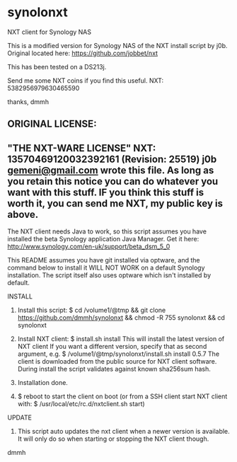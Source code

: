 synolonxt
=========

NXT client for Synology NAS

This is a modified version for Synology NAS of the NXT install script by j0b. 
Original located here: https://github.com/jobbet/nxt

This has been tested on a DS213j.

Send me some NXT coins if you find this useful. 
NXT: 5382956979630465590

thanks,
dmmh

ORIGINAL LICENSE:
  ----------------------------------------------------------------------------
  "THE NXT-WARE LICENSE" NXT: 13570469120032392161 (Revision: 25519)
  j0b <gemeni@gmail.com> wrote this file. As long as you retain this notice you
  can do whatever you want with this stuff. IF you think this stuff is worth it, 
  you can send me NXT, my public key is above.
  ----------------------------------------------------------------------------

The NXT client needs Java to work, so this script assumes you have installed the beta Synology application Java Manager.
Get it here: http://www.synology.com/en-uk/support/beta_dsm_5_0

This README assumes you have git installed via optware, and the command below to install it WILL NOT WORK on a default Synology installation.
The script itself also uses optware which isn't installed by default.

INSTALL

1. 	Install this script: 	$ cd /volume1/@tmp && git clone https://github.com/dmmh/synolonxt && chmod -R 755 synolonxt && cd synolonxt

2. 	Install NXT client: 	$ install.sh install
	This will install the latest version of NXT client
	If you want a different version, specify that as second argument, e.g. $ /volume1/@tmp/synolonxt/install.sh install 0.5.7
	The client is downloaded from the public source for NXT client software.
	During install the script validates against known sha256sum hash.

3. Installation done. 

4. $ reboot to start the client on boot (or from a SSH client start NXT client with: $ /usr/local/etc/rc.d/nxtclient.sh start)

UPDATE

1. This script auto updates the nxt client when a newer version is available. It will only do so when starting or stopping the NXT client though. 	

dmmh
